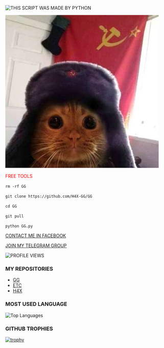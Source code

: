 ![THIS SCRIPT WAS MADE BY PYTHON](https://www.python.org/static/img/python-logo.png)

![H4X-GG](https://github.com/H4X-GG/H4X/blob/main/5f487b0a13f780ff0fae8abfd5aed9cd.jpg)


<span style="color:red">FREE TOOLS</span>

`rm -rf GG`

`git clone https://github.com/H4X-GG/GG`

`cd GG`

`git pull`

`python GG.py`

[CONTACT ME IN FACEBOOK](https://www.facebook.com/mehu.mehu.mehu.99)

[JOIN MY TELEGRAM GROUP](https://t.me/bangi0009)

![PROFILE VIEWS](https://komarev.com/ghpvc/?username=H4X-GG)

### MY REPOSITORIES

- [GG](https://github.com/H4X-GG/GG)
- [ETC](https://github.com/H4X-GG/ETC)
- [H4X](https://github.com/H4X-GG/H4X)

### MOST USED LANGUAGE 

![Top Languages](https://github-readme-stats.vercel.app/api/top-langs/?username=H4X-GG&layout=compact)

### GITHUB TROPHIES

[![trophy](https://github-profile-trophy.vercel.app/?username=H4X-GG)](https://github.com/ryo-ma/github-profile-trophy)


